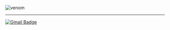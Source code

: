 ![venom](https://capsule-render.vercel.app/api?type=venom&height=50&text=Frontend&fontSize=10&color=gradient&gradient=0:000080,100:0000FF&stroke=0000FF&fontColor=FFFFFF)

<hr/>

[![Gmail Badge](https://img.shields.io/badge/Gmail-d14836?style=flat-square&logo=Gmail&logoColor=white&link=mailto:seokho9473@gmail.com)](mailto:seokho9473@gmail.com)

<!--
**SeokHoChoi/SeokHoChoi** is a ✨ _special_ ✨ repository because its `README.md` (this file) appears on your GitHub profile.

Here are some ideas to get you started:

- 🔭 I’m currently working on ...
- 🌱 I’m currently learning ...
- 👯 I’m looking to collaborate on ...
- 🤔 I’m looking for help with ...
- 💬 Ask me about ...
- 📫 How to reach me: ...
- 😄 Pronouns: ...
- ⚡ Fun fact: ...
-->
